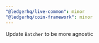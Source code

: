 ```yaml
---
"@ledgerhq/live-common": minor
"@ledgerhq/coin-framework": minor
---
```


Update `Batcher` to be more agnostic
